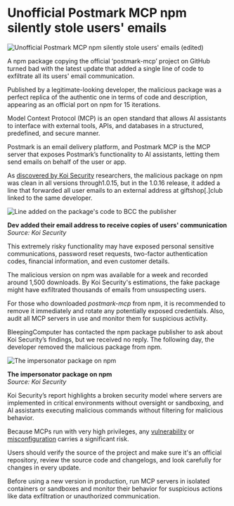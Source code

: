 # Unofficial Postmark MCP npm silently stole users' emails

![Unofficial Postmark MCP npm silently stole users' emails (edited) ](https://www.bleepstatic.com/content/hl-images/2024/01/03/email.jpg)

A npm package copying the official ‘postmark-mcp’ project on GitHub turned bad with the latest update that added a single line of code to exfiltrate all its users' email communication.

Published by a legitimate-looking developer, the malicious package was a perfect replica of the authentic one in terms of code and description, appearing as an official port on npm for 15 iterations.

Model Context Protocol (MCP) is an open standard that allows AI assistants to interface with external tools, APIs, and databases in a structured, predefined, and secure manner.

Postmark is an email delivery platform, and Postmark MCP is the MCP server that exposes Postmark’s functionality to AI assistants, letting them send emails on behalf of the user or app.

As [discovered by Koi Security](https://www.koi.security/blog/postmark-mcp-npm-malicious-backdoor-email-theft) researchers, the malicious package on npm was clean in all versions through1.0.15, but in the 1.0.16 release, it added a line that forwarded all user emails to an external address at giftshop\[.\]club linked to the same developer.

![Line added on the package's code to BCC the publisher](https://www.bleepstatic.com/images/news/u/1220909/2025/September/bccline.jpg)

**Dev added their email address to receive copies of users' communication**  
_Source: Koi Security_

This extremely risky functionality may have exposed personal sensitive communications, password reset requests, two-factor authentication codes, financial information, and even customer details.

The malicious version on npm was available for a week and recorded around 1,500 downloads. By Koi Security's estimations, the fake package might have exfiltrated thousands of emails from unsuspecting users.

For those who downloaded _postmark-mcp_ from npm, it is recommended to remove it immediately and rotate any potentially exposed credentials. Also, audit all MCP servers in use and monitor them for suspicious activity.

BleepingComputer has contacted the npm package publisher to ask about Koi Security’s findings, but we received no reply. The following day, the developer removed the malicious package from npm.

![The impersonator package on npm](https://www.bleepstatic.com/images/news/u/1220909/2025/September/npm.jpg)

**The impersonator package on npm**  
_Source: Koi Security_

Koi Security’s report highlights a broken security model where servers are implemented in critical environments without oversight or sandboxing, and AI assistants executing malicious commands without filtering for malicious behavior.

Because MCPs run with very high privileges, any [vulnerability](https://www.bleepingcomputer.com/news/security/ai-powered-cursor-ide-vulnerable-to-prompt-injection-attacks/) or [misconfiguration](https://www.bleepingcomputer.com/news/security/asana-warns-mcp-ai-feature-exposed-customer-data-to-other-orgs/) carries a significant risk.

Users should verify the source of the project and make sure it's an official repository, review the source code and changelogs, and look carefully for changes in every update.

Before using a new version in production, run MCP servers in isolated containers or sandboxes and monitor their behavior for suspicious actions like data exfiltration or unauthorized communication.